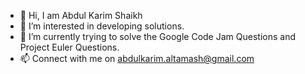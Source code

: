 - 👋 Hi, I am Abdul Karim Shaikh
- 👀 I’m interested in developing solutions.
- 🌱 I’m currently trying to solve the Google Code Jam Questions and Project Euler Questions.
- 📫 Connect with me on abdulkarim.altamash@gmail.com

<!---
shaikh-abdulkarim/shaikh-abdulkarim is a ✨ special ✨ repository because its `README.md` (this file) appears on your GitHub profile.
You can click the Preview link to take a look at your changes.
--->
